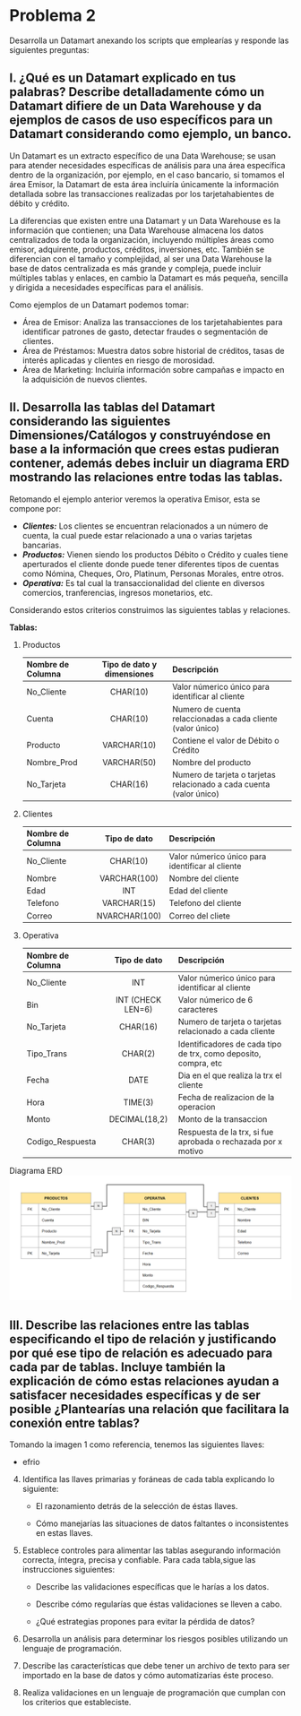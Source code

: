 # Problema 2

Desarrolla un Datamart anexando los scripts que emplearías y responde las siguientes preguntas:

## I. ¿Qué es un Datamart explicado en tus palabras? Describe detalladamente cómo un Datamart difiere de un Data Warehouse y da ejemplos de casos de uso específicos para un Datamart considerando como ejemplo, un banco.

Un Datamart es un extracto específico de una Data Warehouse; se usan para atender necesidades específicas de análisis para una área específica dentro de la organización, por ejemplo, en el caso bancario, si tomamos el área Emisor, la Datamart de esta área incluiría únicamente la información detallada sobre las transacciones realizadas por los tarjetahabientes de débito y crédito.

La diferencias que existen entre una Datamart y un Data Warehouse es la información que contienen; una Data Warehouse almacena los datos centralizados de toda la organización, incluyendo múltiples áreas como emisor, adquirente, productos, créditos, inversiones, etc. También se diferencian con el tamaño y complejidad, al ser una Data Warehouse la base de datos centralizada es más grande y compleja, puede incluir múltiples tablas y enlaces, en cambio la Datamart es más pequeña, sencilla y dirigida a necesidades específicas para el análisis.

Como ejemplos de un Datamart podemos tomar:
- Área de Emisor: Analiza las transacciones de los tarjetahabientes para identificar patrones de gasto, detectar fraudes o segmentación de clientes.
- Área de Préstamos: Muestra datos sobre historial de créditos, tasas de interés aplicadas y clientes en riesgo de morosidad.
- Área de Marketing: Incluiría información sobre campañas e impacto en la adquisición de nuevos clientes.
    
## II. Desarrolla las tablas del Datamart considerando las siguientes Dimensiones/Catálogos y construyéndose en base a la información que crees estas pudieran contener, además debes incluir un diagrama ERD mostrando las relaciones entre todas las tablas.

Retomando el ejemplo anterior veremos la operativa Emisor, esta se compone por:
- ***Clientes:*** Los clientes se encuentran relacionados a un número de cuenta, la cual puede estar relacionado a una o varias tarjetas bancarias.
- ***Productos:*** Vienen siendo los productos Débito o Crédito y cuales tiene aperturados el cliente donde puede tener diferentes tipos de cuentas como Nómina, Cheques, Oro, Platinum, Personas Morales, entre otros.
- ***Operativa:*** Es tal cual la transaccionalidad del cliente en diversos comercios, tranferencias, ingresos monetarios, etc.
        
Considerando estos criterios construimos las siguientes tablas y relaciones.
        
**Tablas:**

1. Productos

    | Nombre de Columna | Tipo de dato y dimensiones  | Descripción |
    | :---------------- | :------------:| :---------- |
    | No_Cliente | CHAR(10)  | Valor númerico único para identificar al cliente |
    | Cuenta | CHAR(10) | Numero de cuenta relaccionadas a cada cliente (valor único) |
    | Producto  | VARCHAR(10)  | Contiene el valor de Débito o Crédito |
    | Nombre_Prod | VARCHAR(50) | Nombre del producto |
    | No_Tarjeta | CHAR(16) | Numero de tarjeta o tarjetas relacionado a cada cuenta (valor único) |
    

2. Clientes

    | Nombre de Columna | Tipo de dato  | Descripción |
    | :---------------- | :------------:| :---------- |
    | No_Cliente | CHAR(10)  | Valor númerico único para identificar al cliente |
    | Nombre | VARCHAR(100) | Nombre del cliente |
    | Edad | INT | Edad del cliente |
    | Telefono | VARCHAR(15) | Telefono del cliente |
    | Correo | 	NVARCHAR(100) | Correo del cliete |

3. Operativa

    | Nombre de Columna | Tipo de dato  | Descripción |
    | :---------------- | :------------:| :---------- |
    | No_Cliente  | INT | Valor númerico único para identificar al cliente |
    | Bin | INT (CHECK LEN=6) | Valor númerico de 6 caracteres |
    | No_Tarjeta | CHAR(16) | Numero de tarjeta o tarjetas relacionado a cada cliente |
    | Tipo_Trans | CHAR(2) | Identificadores de cada tipo de trx, como deposito, compra, etc |
    | Fecha | DATE | Dia en el que realiza la trx el cliente |
    | Hora | TIME(3) | Fecha de realizacion de la operacion |
    | Monto | DECIMAL(18,2) | Monto de la transaccion |
    | Codigo_Respuesta | CHAR(3) | Respuesta de la trx, si fue aprobada o rechazada por x motivo |

Diagrama ERD
![Imagen 1](ERD_1.png)

## III. Describe las relaciones entre las tablas especificando el tipo de relación y justificando por qué ese tipo de relación es adecuado para cada par de tablas. Incluye también la explicación de cómo estas relaciones ayudan a satisfacer necesidades específicas y de ser posible ¿Plantearías una relación que facilitara la conexión entre tablas?

Tomando la imagen 1 como referencia, tenemos las siguientes llaves:
- efrio

4. Identifica las llaves primarias y foráneas de cada tabla explicando lo siguiente:
    - El razonamiento detrás de la selección de éstas llaves.

    - Cómo manejarías las situaciones de datos faltantes o inconsistentes en estas llaves.

5. Establece controles para alimentar las tablas asegurando información correcta, íntegra, precisa y confiable. Para cada tabla,sigue las instrucciones siguientes:
    - Describe las validaciones específicas que le harías a los datos.

    - Describe cómo regularías que éstas validaciones se lleven a cabo.

    - ¿Qué estrategias propones para evitar la pérdida de datos?

6. Desarrolla un análisis para determinar los riesgos posibles utilizando un lenguaje de programación.

7. Describe las características que debe tener un archivo de texto para ser importado en la base de datos y cómo automatizarias éste proceso.

8. Realiza validaciones en un lenguaje de programación que cumplan con los criterios que estableciste.